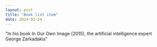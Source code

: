 ```yaml
---
layout: post
title: "Book list item"
date: 2024-03-24
---
```


"In his book In Our Own Image (2015), the artificial intelligence expert George Zarkadakis"
